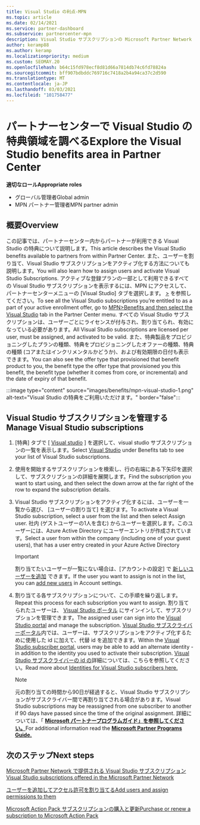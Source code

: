 ```yaml
---
title: Visual Studio の利点-MPN
ms.topic: article
ms.date: 02/14/2021
ms.service: partner-dashboard
ms.subservice: partnercenter-mpn
description: Visual Studio サブスクリプションの Microsoft Partner Network (MPN) の特典について説明します
author: keramp88
ms.author: keramp
ms.localizationpriority: medium
ms.custom: SEOMAY.20
ms.openlocfilehash: b64c15fd978ecf8d81d66a7814db74c6fd78824a
ms.sourcegitcommit: bff907bdbddc769716c7418a2b4a94ca37c2d590
ms.translationtype: MT
ms.contentlocale: ja-JP
ms.lasthandoff: 03/03/2021
ms.locfileid: "101758477"
---
```

# <a name="explore-the-visual-studio-benefits-area-in-partner-center"></a><span data-ttu-id="6c472-103">パートナーセンターで Visual Studio の特典領域を調べる</span><span class="sxs-lookup"><span data-stu-id="6c472-103">Explore the Visual Studio benefits area in Partner Center</span></span>

<span data-ttu-id="6c472-104">**適切なロール**</span><span class="sxs-lookup"><span data-stu-id="6c472-104">**Appropriate roles**</span></span>

- <span data-ttu-id="6c472-105">グローバル管理者</span><span class="sxs-lookup"><span data-stu-id="6c472-105">Global admin</span></span>
- <span data-ttu-id="6c472-106">MPN パートナー管理者</span><span class="sxs-lookup"><span data-stu-id="6c472-106">MPN partner admin</span></span>

## <a name="overview"></a><span data-ttu-id="6c472-107">概要</span><span class="sxs-lookup"><span data-stu-id="6c472-107">Overview</span></span>

<span data-ttu-id="6c472-108">この記事では、パートナーセンター内からパートナーが利用できる Visual Studio の特典について説明します。</span><span class="sxs-lookup"><span data-stu-id="6c472-108">This article describes the Visual Studio benefits available to partners from within Partner Center.</span></span> <span data-ttu-id="6c472-109">また、ユーザーを割り当て、Visual Studio サブスクリプションをアクティブ化する方法についても説明します。</span><span class="sxs-lookup"><span data-stu-id="6c472-109">You will also learn how to assign users and activate Visual Studio Subscriptions.</span></span> <span data-ttu-id="6c472-110">アクティブな登録プランの一部として利用できるすべての Visual Studio サブスクリプションを表示するには、MPN にアクセスして、パートナーセンターメニューの [Visual Studio] タブを選択します。  [>](https://partner.microsoft.com/dashboard/mpn/membership/benefits/visualstudio) を参照してください。</span><span class="sxs-lookup"><span data-stu-id="6c472-110">To see all the Visual Studio subscriptions you’re entitled to as a part of your active enrollment offer, go to  [MPN>Benefits and then select the Visual Studio](https://partner.microsoft.com/dashboard/mpn/membership/benefits/visualstudio) tab in the Partner Center menu.</span></span> <span data-ttu-id="6c472-111">すべての Visual Studio サブスクリプションは、ユーザーごとにライセンスが付与され、割り当てられ、有効になっている必要があります。</span><span class="sxs-lookup"><span data-stu-id="6c472-111">All Visual Studio subscriptions are licensed per user, must be assigned, and activated to be valid.</span></span> <span data-ttu-id="6c472-112">また、特典製品をプロビジョニングしたプランの種類、特典をプロビジョニングしたオファーの種類、特典の種類 (コアまたはインクリメンタルかどうか)、および有効期限の日付も表示できます。</span><span class="sxs-lookup"><span data-stu-id="6c472-112">You can also see the offer type that provisioned that benefit product to you, the benefit type the offer type that provisioned you this benefit, the benefit type (whether it comes from core, or incremental) and the date of expiry of that benefit.</span></span>

:::image type="content" source="images/benefits/mpn-visual-studio-1.png" alt-text="Visual Studio の特典をご利用いただけます。" border="false":::

## <a name="manage-visual-studio-subscriptions"></a><span data-ttu-id="6c472-114">Visual Studio サブスクリプションを管理する</span><span class="sxs-lookup"><span data-stu-id="6c472-114">Manage Visual Studio subscriptions</span></span>

1. <span data-ttu-id="6c472-115">[特典] タブで [ [Visual studio](https://partner.microsoft.com/dashboard/mpn/membership/benefits/visualstudio) ] を選択して、visual studio サブスクリプションの一覧を表示します。</span><span class="sxs-lookup"><span data-stu-id="6c472-115">Select [Visual Studio](https://partner.microsoft.com/dashboard/mpn/membership/benefits/visualstudio) under Benefits tab to see your list of Visual Studio subscriptions.</span></span>

2. <span data-ttu-id="6c472-116">使用を開始するサブスクリプションを検索し、行の右端にある下矢印を選択して、サブスクリプションの詳細を展開します。</span><span class="sxs-lookup"><span data-stu-id="6c472-116">Find the subscription you want to start using, and then select the down arrow at the far right of the row to expand the subscription details.</span></span>

3. <span data-ttu-id="6c472-117">Visual Studio サブスクリプションをアクティブ化するには、ユーザーを一覧から選び、 [ユーザーの割り当て] を選びます。</span><span class="sxs-lookup"><span data-stu-id="6c472-117">To activate a Visual Studio subscription, select a user from the list and then select Assign user.</span></span> <span data-ttu-id="6c472-118">社内 (ゲストユーザーの1人を含む) からユーザーを選択します。このユーザーには、Azure Active Directory にユーザーエントリが作成されています。</span><span class="sxs-lookup"><span data-stu-id="6c472-118">Select a user from within the company (including one of your guest users), that has a user entry created in your Azure Active Directory</span></span>

   > [!IMPORTANT]
   > <span data-ttu-id="6c472-119">割り当てたいユーザーが一覧にない場合は、[アカウントの設定] で [新しいユーザーを追加](create-user-accounts-and-set-permissions.md) できます。</span><span class="sxs-lookup"><span data-stu-id="6c472-119">If the user you want to assign is not in the list, you can [add new users](create-user-accounts-and-set-permissions.md) in Account settings.</span></span>

4. <span data-ttu-id="6c472-120">割り当てる各サブスクリプションについて、この手順を繰り返します。</span><span class="sxs-lookup"><span data-stu-id="6c472-120">Repeat this process for each subscription you want to assign.</span></span> <span data-ttu-id="6c472-121">割り当てられたユーザーは、 [Visual Studio ポータル](https://my.visualstudio.com/) にサインインして、サブスクリプションを管理できます。</span><span class="sxs-lookup"><span data-stu-id="6c472-121">The assigned user can sign into the [Visual Studio portal](https://my.visualstudio.com/) and manage the subscription.</span></span> <span data-ttu-id="6c472-122">[Visual Studio サブスクライバーポータル](https://my.visualstudio.com/?wt.mc_id=o%7Emsft%7Edocs)内では、ユーザーは、サブスクリプションをアクティブ化するために使用した id に加えて、代替 id を追加できます。</span><span class="sxs-lookup"><span data-stu-id="6c472-122">Within the [Visual Studio subscriber portal](https://my.visualstudio.com/?wt.mc_id=o%7Emsft%7Edocs), users may be able to add an alternate identity - in addition to the identity you used to activate their subscription.</span></span> <span data-ttu-id="6c472-123">[Visual Studio サブスクライバーの id の](/visualstudio/subscriptions/vs-alternate-identity)詳細については、こちらを参照してください。</span><span class="sxs-lookup"><span data-stu-id="6c472-123">Read more about [Identities for Visual Studio subscribers here.](/visualstudio/subscriptions/vs-alternate-identity)</span></span>

   > [!Note]
   > <span data-ttu-id="6c472-124">元の割り当ての時間から90日が経過すると、Visual Studio サブスクリプションがサブスクライバー間で再割り当てされる場合があります。</span><span class="sxs-lookup"><span data-stu-id="6c472-124">Visual Studio subscriptions may be reassigned from one subscriber to another if 90 days have passed since the time of the original assignment.</span></span> <span data-ttu-id="6c472-125">詳細については、「 **[Microsoft パートナープログラムガイド」を参照してください。](https://aka.ms/partner-benefits-use-guide)**</span><span class="sxs-lookup"><span data-stu-id="6c472-125">For additional information read the **[Microsoft Partner Programs Guide.](https://aka.ms/partner-benefits-use-guide)**</span></span>

## <a name="next-steps"></a><span data-ttu-id="6c472-126">次のステップ</span><span class="sxs-lookup"><span data-stu-id="6c472-126">Next steps</span></span>

[<span data-ttu-id="6c472-127">Microsoft Partner Network で提供される Visual Studio サブスクリプション</span><span class="sxs-lookup"><span data-stu-id="6c472-127">Visual Studio subscriptions offered in the Microsoft Partner Network</span></span>](/visualstudio/subscriptions/program-mpn)

[<span data-ttu-id="6c472-128">ユーザーを追加してアクセル許可を割り当てる</span><span class="sxs-lookup"><span data-stu-id="6c472-128">Add users and assign permissions to them</span></span>](create-user-accounts-and-set-permissions.md)

[<span data-ttu-id="6c472-129">Microsoft Action Pack サブスクリプションの購入と更新</span><span class="sxs-lookup"><span data-stu-id="6c472-129">Purchase or renew a subscription to Microsoft Action Pack</span></span>](mpn-get-action-pack.md)
